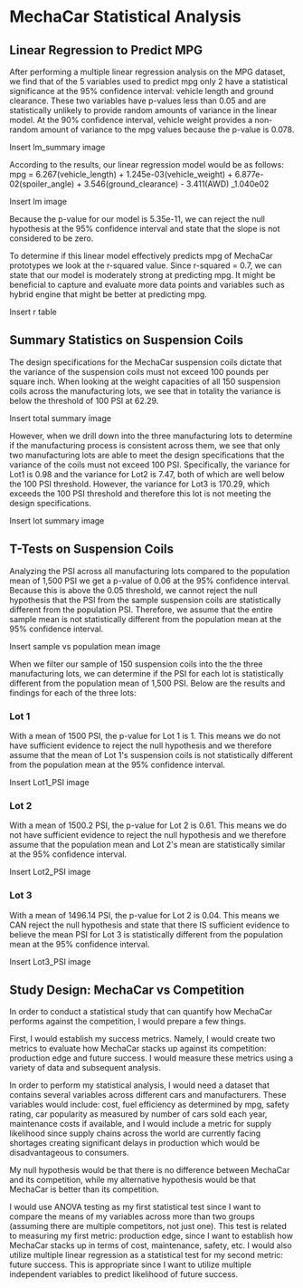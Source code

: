 # MechaCar Statistical Analysis

## Linear Regression to Predict MPG
After performing a multiple linear regression analysis on the MPG dataset, we find that of the 5 variables used to predict mpg only 2 have a statistical significance at the 95% confidence interval: vehicle length and ground clearance. These two variables have p-values less than 0.05 and are statistically unlikely to provide random amounts of variance in the linear model. At the 90% confidence interval, vehicle weight provides a non-random amount of variance to the mpg values because the p-value is 0.078.

Insert lm_summary image

According to the results, our linear regression model would be as follows: 
mpg = 6.267(vehicle_length) + 1.245e-03(vehicle_weight) + 6.877e-02(spoiler_angle) + 3.546(ground_clearance) - 3.411(AWD) _1.040e02

Insert lm image

Because the p-value for our model is 5.35e-11, we can reject the null hypothesis at the 95% confidence interval and state that the slope is not considered to be zero.

To determine if this linear model effectively predicts mpg of MechaCar prototypes we look at the r-squared value. Since r-squared = 0.7, we can state that our model is moderately strong at predicting mpg. It might be beneficial to capture and evaluate more data points and variables such as hybrid engine that might be better at predicting mpg.

Insert r table


## Summary Statistics on Suspension Coils
The design specifications for the MechaCar suspension coils dictate that the variance of the suspension coils must not exceed 100 pounds per square inch. When looking at the weight capacities of all 150 suspension coils across the manufacturing lots, we see that in totality the variance is below the threshold of 100 PSI at 62.29.

Insert total summary image

However, when we drill down into the three manufacturing lots to determine if the manufacturing process is consistent across them, we see that only two manufacturing lots are able to meet the design specifications that the variance of the coils must not exceed 100 PSI. Specifically, the variance for Lot1 is 0.98 and the variance for Lot2 is 7.47, both of which are well below the 100 PSI threshold. However, the variance for Lot3 is 170.29, which exceeds the 100 PSI threshold and therefore this lot is not meeting the design specifications.

Insert lot summary image

## T-Tests on Suspension Coils
Analyzing the PSI across all manufacturing lots compared to the population mean of 1,500 PSI we get a p-value of 0.06 at the 95% confidence interval. Because this is above the 0.05 threshold, we cannot reject the null hypothesis that the PSI from the sample suspension coils are statistically different from the population PSI. Therefore, we assume that the entire sample mean is not statistically different from the population mean at the 95% confidence interval.

Insert sample vs population mean image

When we filter our sample of 150 suspension coils into the the three manufacturing lots, we can determine if the PSI for each lot is statistically different from the population mean of 1,500 PSI. Below are the results and findings for each of the three lots:

### Lot 1
With a mean of 1500 PSI, the p-value for Lot 1 is 1. This means we do not have sufficient evidence to reject the null hypothesis and we therefore assume that the mean of Lot 1's suspension coils is not statistically different from the population mean at the 95% confidence interval.

Insert Lot1_PSI image

### Lot 2
With a mean of 1500.2 PSI, the p-value for Lot 2 is 0.61. This means we do not have sufficient evidence to reject the null hypothesis and we therefore assume that the population mean and Lot 2's mean are statistically similar at the 95% confidence interval.

Insert Lot2_PSI image

### Lot 3
With a mean of 1496.14 PSI, the p-value for Lot 2 is 0.04. This means we CAN reject the null hypothesis and state that there IS sufficient evidence to believe the mean PSI for Lot 3 is statistically different from the population mean at the 95% confidence interval.

Insert Lot3_PSI image

## Study Design: MechaCar vs Competition
In order to conduct a statistical study that can quantify how MechaCar performs against the competition, I would prepare a few things.

First, I would establish my success metrics. Namely, I would create two metrics to evaluate how MechaCar stacks up against its competition: production edge and future success. I would measure these metrics using a variety of data and subsequent analysis.

In order to perform my statistical analysis, I would need a dataset that contains several variables across different cars and manufacturers. These variables would include: cost, fuel efficiency as determined by mpg, safety rating, car popularity as measured by number of cars sold each year, maintenance costs if available, and I would include a metric for supply likelihood since supply chains across the world are currently facing shortages creating significant delays in production which would be disadvantageous to consumers. 

My null hypothesis would be that there is no difference between MechaCar and its competition, while my alternative hypothesis would be that MechaCar is better than its competition.

I would use ANOVA testing as my first statistical test since I want to compare the means of my variables across more than two groups (assuming there are multiple competitors, not just one). This test is related to measuring my first metric: production edge, since I want to establish how MechaCar stacks up in terms of cost, maintenance, safety, etc. I would also utilize multiple linear regression as a statistical test for my second metric: future success. This is appropriate since I want to utilize multiple independent variables to predict likelihood of future success.


